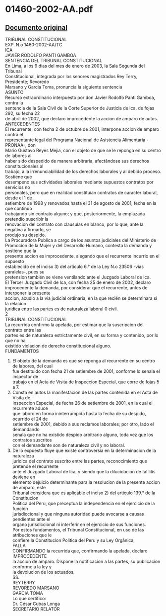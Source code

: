 
01460-2002-AA.pdf
=================
  
[Documento original](https://tc.gob.pe/jurisprudencia/2003/01460-2002-AA.pdf)  
---  
TRIBUNAL CONSTITUCIONAL  
EXP. N.o 1460-2002-AA/TC  
ICA  
JAVIER RODOLFO PANTI GAMBOA  
SENTENCIA DEL TRIBUNAL CONSTITUCIONAL  
En Lima, a los 9 dias del mes de enero de 2003, la Sala Segunda del Tribunal  
Constitucional, integrada por los senores magistrados Rey Terry, Presidente; Revoredo  
Marsano y Garcia Toma, pronuncia la siguiente sentencia  
ASUNTO  
Recurso extraordinario interpuesto por don Javier Rodolfo Panti Gamboa, contra la  
sentencia de la Sala Civil de la Corte Superior de Justicia de Ica, de fojas 292, su fecha 22  
de abril de 2002, que declaro improcedente la accion de amparo de autos.  
ANTECEDENTES  
El recurrente, con fecha 2 de octubre de 2001, interpone accion de amparo contra el  
representante legal del Programa Nacional de Asistencia Alimentaria -PRONAA-, don  
Mario Gustavo Reyes Mejia, con el objeto de que se le reponga en su centro de labores al  
haber sido despedido de manera arbitraria, afectândose sus derechos constitucionales al  
trabajo, a la irrenunciabilidad de los derechos laborales y al debido proceso. Sostiene que  
desempeno sus actividades laborales mediante supuestos contratos por servicios no  
personales, pero que en realidad constituian contratos de caracter laboral, desde el 1 de  
setiembre de 1998 y renovados hasta el 31 de agosto de 2001, fecha en la que continuo  
trabajando sin contrato alguno; y que, posteriormente, la emplazada pretendio suscribir la  
renovacion del contrato con clausulas en blanco, por lo que, ante la negativa a firmarlo, se  
produjo su despido.  
La Procuradora Publica a cargo de los asuntos judiciales del Ministerio de  
Promocion de la Mujer y del Desarrollo Humano, contesta la demanda y sostiene que la  
presente accion es improcedente, alegando que el recurrente incurrio en el supuesto  
establecido en el inciso 3) del articulo 6.° de la Ley N.o 23506 -vias paralelas-, pues su  
pretension también se viene ventilando ante el Juzgado Laboral de Ica.  
El Tercer Juzgado Civil de Ica, con fecha 25 de enero de 2002, declaro  
improcedente la demanda, por considerar que el recurrente, antes de interponer la presente  
accion, acudio a la via judicial ordinaria, en la que recién se determinara si la relacion  
juridica entre las partes es de naturaleza laboral 0 civil.  
2  
TRIBUNAL CONSTITUCIONAL  
La recurrida confirmo la apelada, por estimar que la suscripcion del contrato entre las  
partes es de naturaleza estrictamente civil, en su forma y contenido, por lo que no ha  
existido violacion de derecho constitucional alguno.  
FUNDAMENTOS  
1. El objeto de la demanda es que se reponga al recurrente en su centro de labores, del cual  
fue destituido con fecha 21 de setiembre de 2001, conforme lo senala el inspector de  
trabajo en el Acta de Visita de Inspeccion Especial, que corre de fojas 5 a 7.  
2. Consta en autos la manifestacion de las partes contenida en el Acta de Visita de  
Inspeccion Especial, de fecha 26 de setiembre de 2001, en la cual el recurrente aduce  
que laboro en forma ininterrumpida hasta la fecha de su despido, ocurrido el 24 de  
setiembre de 2001, debido a sus reclamos laborales; por otro, lado el demandando  
senala que no ha existido despido arbitrario alguno, toda vez que los contratos suscritos  
con el demandante son de naturaleza civil y no laboral.  
3. De lo expuesto fluye que existe controversia en la determinacion de la naturaleza  
juridica del contrato suscrito entre las partes, reconocimiento que pretende el recurrente  
ante el Juzgado Laboral de Ica, y siendo que la dilucidacion de tal litis deviene en  
elemento dejuicio determinante para la resolucion de la presente accion de amparo, este  
Tribunal considera que es aplicable el inciso 2) del articulo 139.° de la Constitucion  
Politica del Peru, que preceptua la independencia en el ejercicio de la funcion  
jurisdiccional y que ninguna autoridad puede avocarse a causas pendientes ante el  
organo jurisdiccional ni interferir en el ejercicio de sus funciones.  
Por estos fundamentos, el Tribunal Constitucional, en uso de las atribuciones que le  
confiere la Constitucion Politica del Peru y su Ley Orgânica,  
FALLA  
CONFIRMANDO la recurrida que, confirmando la apelada, declaro IMPROCEDENTE  
la accion de amparo. Dispone la notificacion a las partes, su publicacion conforme a la ley y  
la devolucion de los actuados.  
SS.  
REYTERRY  
REVOREDO MARSANO  
GARCIA TOMA  
Lo que certifico:  
Dr. César Cubas Longa  
SECRETARIO RELATOR